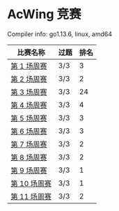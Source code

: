 # AcWing 竞赛

Compiler info: go1.13.6, linux, amd64

|比赛名称|过题|排名|
|---|---|---|
|[第 1 场周赛](https://www.acwing.com/activity/content/competition/problem_list/46/)|3/3|3|
|[第 2 场周赛](https://www.acwing.com/activity/content/competition/problem_list/47/)|3/3|2|
|[第 3 场周赛](https://www.acwing.com/activity/content/competition/problem_list/49/)|3/3|24|
|[第 4 场周赛](https://www.acwing.com/activity/content/competition/problem_list/50/)|3/3|4|
|[第 5 场周赛](https://www.acwing.com/activity/content/competition/problem_list/51/)|3/3|3|
|[第 6 场周赛](https://www.acwing.com/activity/content/competition/problem_list/53/)|3/3|3|
|[第 7 场周赛](https://www.acwing.com/activity/content/competition/problem_list/54/)|3/3|2|
|[第 8 场周赛](https://www.acwing.com/activity/content/competition/problem_list/55/)|3/3|2|
|[第 9 场周赛](https://www.acwing.com/activity/content/competition/problem_list/56/)|3/3|1|
|[第 10 场周赛](https://www.acwing.com/activity/content/competition/problem_list/58/)|3/3|1|
|[第 11 场周赛](https://www.acwing.com/activity/content/competition/problem_list/59/)|3/3|2|
